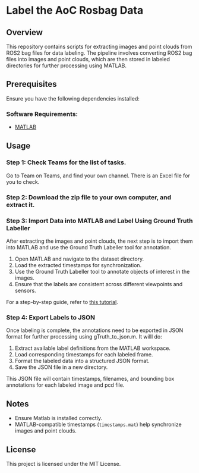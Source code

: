 # Label the AoC Rosbag Data

## Overview

This repository contains scripts for extracting images and point clouds from ROS2 bag files for data labeling. The pipeline involves converting ROS2 bag files into images and point clouds, which are then stored in labeled directories for further processing using MATLAB.

## Prerequisites

Ensure you have the following dependencies installed:

### Software Requirements:

- [MATLAB](https://www.mathworks.com/products/matlab.html)


## Usage

### Step 1: Check Teams for the list of tasks.

Go to Team on Teams, and find your own channel. There is an Excel file for you to check.

### Step 2: Download the zip file to your own computer, and extract it.


### Step 3: Import Data into MATLAB and Label Using Ground Truth Labeller

After extracting the images and point clouds, the next step is to import them into MATLAB and use the Ground Truth Labeller tool for annotation.

1. Open MATLAB and navigate to the dataset directory.
2. Load the extracted timestamps for synchronization.
3. Use the Ground Truth Labeller tool to annotate objects of interest in the images.
4. Ensure that the labels are consistent across different viewpoints and sensors.

For a step-by-step guide, refer to [this tutorial](https://universityoflincoln-my.sharepoint.com/:v:/g/personal/zhuang_lincoln_ac_uk/Ed-UfqKa-zRCorqXSayXZ-gBDXAZqGJH1J2AqO5NizRhAA?e=58oTOc&nav=eyJyZWZlcnJhbEluZm8iOnsicmVmZXJyYWxBcHAiOiJTdHJlYW1XZWJBcHAiLCJyZWZlcnJhbFZpZXciOiJTaGFyZURpYWxvZy1MaW5rIiwicmVmZXJyYWxBcHBQbGF0Zm9ybSI6IldlYiIsInJlZmVycmFsTW9kZSI6InZpZXcifX0%3D).

### Step 4: Export Labels to JSON

Once labeling is complete, the annotations need to be exported in JSON format for further processing using gTruth\_to\_json.m. It willl do:

1. Extract available label definitions from the MATLAB workspace.
2. Load corresponding timestamps for each labeled frame.
3. Format the labeled data into a structured JSON format.
4. Save the JSON file in a new directory.

This JSON file will contain timestamps, filenames, and bounding box annotations for each labeled image and pcd file.



## Notes

- Ensure Matlab is installed correctly.
- MATLAB-compatible timestamps (`timestamps.mat`) help synchronize images and point clouds.

## License

This project is licensed under the MIT License.

